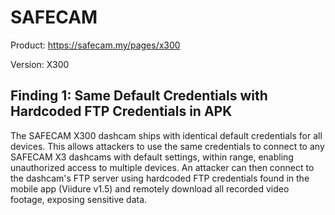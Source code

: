 # SAFECAM

Product: https://safecam.my/pages/x300

Version: X300

## Finding 1: Same Default Credentials with Hardcoded FTP Credentials in APK 

The SAFECAM X300 dashcam ships with identical default credentials for all devices. This allows attackers to use the same credentials to connect to any SAFECAM X3 dashcams with default settings, within range, enabling unauthorized access to multiple devices. An attacker can then connect to the dashcam's FTP server using hardcoded FTP credentials found in the mobile app (Viidure v1.5) and remotely download all recorded video footage, exposing sensitive data.
